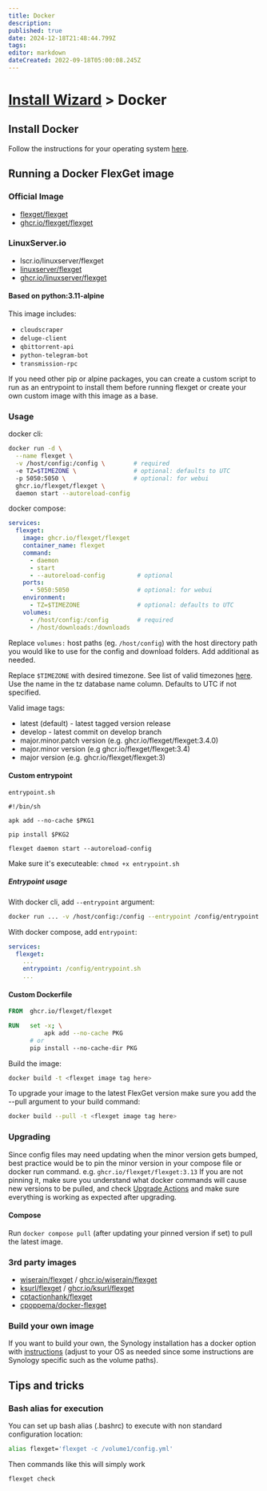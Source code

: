 ```yaml
---
title: Docker
description: 
published: true
date: 2024-12-18T21:48:44.799Z
tags: 
editor: markdown
dateCreated: 2022-09-18T05:00:08.245Z
---
```


# [Install Wizard](/InstallWizard) > Docker

## Install Docker

Follow the instructions for your operating system [here](https://docs.docker.com/engine/install/).

## Running a Docker FlexGet image

### Official Image
- [flexget/flexget](https://hub.docker.com/r/flexget/flexget)
- [ghcr.io/flexget/flexget](https://github.com/flexget/flexget/pkgs/container/flexget)

### LinuxServer.io

- lscr.io/linuxserver/flexget
- [linuxserver/flexget](https://hub.docker.com/r/linuxserver/flexget)
- [ghcr.io/linuxserver/flexget](https://github.com/linuxserver/docker-flexget/pkgs/container/flexget)

#### Based on python:3.11-alpine

This image includes:
- `cloudscraper`
- `deluge-client`
- `qbittorrent-api`
- `python-telegram-bot`
- `transmission-rpc`

If you need other pip or alpine packages, you can create a custom script to run as an entrypoint to install them before running flexget or create your own custom image with this image as a base.

### Usage

docker cli:
```bash
docker run -d \
  --name flexget \
  -v /host/config:/config \        # required
  -e TZ=$TIMEZONE \                # optional: defaults to UTC
  -p 5050:5050 \                   # optional: for webui
  ghcr.io/flexget/flexget \
  daemon start --autoreload-config
```

docker compose:
```yaml
services:
  flexget:
    image: ghcr.io/flexget/flexget
    container_name: flexget
    command:
      - daemon
      - start
      - --autoreload-config         # optional
    ports:
      - 5050:5050                   # optional: for webui
    environment:
      - TZ=$TIMEZONE                # optional: defaults to UTC
    volumes:
      - /host/config:/config        # required
      - /host/downloads:/downloads 
```

Replace `volumes:` host paths (eg. `/host/config`) with the host directory path you would like to use for the config and download folders. Add additional as needed.

Replace `$TIMEZONE` with desired timezone. See list of valid timezones [here](https://en.wikipedia.org/wiki/List_of_tz_database_time_zones). Use the name in the tz database name column. Defaults to UTC if not specified.

Valid image tags:
 - latest (default) - latest tagged version release
 - develop - latest commit on develop branch
 - major.minor.patch version (e.g. ghcr.io/flexget/flexget:3.4.0)
 - major.minor version (e.g ghcr.io/flexget/flexget:3.4)
 - major version (e.g. ghcr.io/flexget/flexget:3)

#### Custom entrypoint

`entrypoint.sh`
```
#!/bin/sh

apk add --no-cache $PKG1

pip install $PKG2

flexget daemon start --autoreload-config
```

Make sure it's executeable: `chmod +x entrypoint.sh`

##### Entrypoint usage

With docker cli, add `--entrypoint` argument:

```bash
docker run ... -v /host/config:/config --entrypoint /config/entrypoint.sh ...
```

With docker compose, add `entrypoint`:

```yaml
services:
  flexget:
    ...
    entrypoint: /config/entrypoint.sh
    ...
```

#### Custom Dockerfile

```Dockerfile
FROM  ghcr.io/flexget/flexget

RUN   set -x; \
		  apk add --no-cache PKG 
      # or 
      pip install --no-cache-dir PKG

```
Build the image:
```bash
docker build -t <flexget image tag here>

```
To upgrade your image to the latest FlexGet version make sure you add the --pull argument to your build command:
```bash
docker build --pull -t <flexget image tag here>

```

### Upgrading
Since config files may need updating when the minor version gets bumped, best practice would be to pin the minor version in your compose file or docker run command. e.g. `ghcr.io/flexget/flexget:3.13` If you are not pinning it, make sure you understand what docker commands will cause new versions to be pulled, and check [Upgrade Actions](/UpgradeActions) and make sure everything is working as expected after upgrading.

#### Compose
Run `docker compose pull` (after updating your pinned version if set) to pull the latest image.

### 3rd party images
  - [wiserain/flexget](https://hub.docker.com/r/wiserain/flexget) / [ghcr.io/wiserain/flexget](https://github.com/wiserain/docker-flexget/pkgs/container/flexget)
  - [ksurl/flexget](https://hub.docker.com/r/ksurl/flexget) / [ghcr.io/ksurl/flexget](https://github.com/ksurl/docker-flexget/pkgs/container/flexget)
  - [cptactionhank/flexget](https://hub.docker.com/r/cptactionhank/flexget)
  - [cpoppema/docker-flexget](https://hub.docker.com/r/cpoppema/docker-flexget)
  
### Build your own image

If you want to build your own, the Synology installation has a docker option with [instructions](/InstallWizard/SynologyNAS/Docker) (adjust to your OS as needed since some instructions are Synology specific such as the volume paths).

## Tips and tricks

### Bash alias for execution

You can set up bash alias (.bashrc) to execute with non standard configuration location:

```bash
alias flexget='flexget -c /volume1/config.yml'
```

Then commands like this will simply work

```bash
flexget check
```
